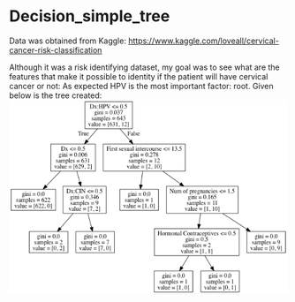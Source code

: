# Decision_simple_tree

Data was obtained from Kaggle: https://www.kaggle.com/loveall/cervical-cancer-risk-classification

Although it was a risk identifying dataset, my goal was to see what are the features that make it possible to identity if the patient will have cervical cancer or not:
As expected HPV is the most important factor: root. Given below is the tree created:
<img src=output/Decision_Tree_cervical.png> 
